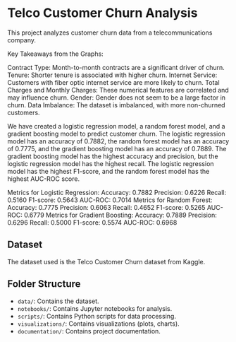 # Telco Customer Churn Analysis

This project analyzes customer churn data from a telecommunications company.

Key Takeaways from the Graphs:

Contract Type: Month-to-month contracts are a significant driver of churn.
Tenure: Shorter tenure is associated with higher churn.
Internet Service: Customers with fiber optic internet service are more likely to churn.
Total Charges and Monthly Charges: These numerical features are correlated and may influence churn.
Gender: Gender does not seem to be a large factor in churn.
Data Imbalance: The dataset is imbalanced, with more non-churned customers.

We have created a logistic regression model, a random forest model, and a gradient boosting model to predict customer churn. The logistic regression model has an accuracy of 0.7882, the random forest model has an accuracy of 0.7775, and the gradient boosting model has an accuracy of 0.7889. The gradient boosting model has the highest accuracy and precision, but the logistic regression model has the highest recall. The logistic regression model has the highest F1-score, and the random forest model has the highest AUC-ROC score.

Metrics for Logistic Regression:
Accuracy: 0.7882
Precision: 0.6226
Recall: 0.5160
F1-score: 0.5643
AUC-ROC: 0.7014
Metrics for Random Forest:
Accuracy: 0.7775
Precision: 0.6063
Recall: 0.4652
F1-score: 0.5265
AUC-ROC: 0.6779
Metrics for Gradient Boosting:
Accuracy: 0.7889
Precision: 0.6296
Recall: 0.5000
F1-score: 0.5574
AUC-ROC: 0.6968

## Dataset

The dataset used is the Telco Customer Churn dataset from Kaggle.

## Folder Structure

- `data/`: Contains the dataset.
- `notebooks/`: Contains Jupyter notebooks for analysis.
- `scripts/`: Contains Python scripts for data processing.
- `visualizations/`: Contains visualizations (plots, charts).
- `documentation/`: Contains project documentation.
